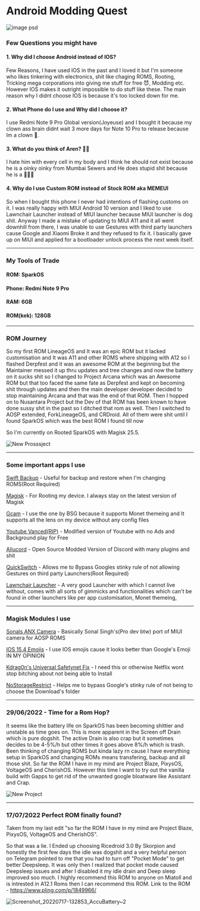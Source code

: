 # Android Modding Quest

![image psd](https://user-images.githubusercontent.com/79645349/175525518-9efb3532-9d8d-4227-85f4-f18c57510bcd.png)

### Few Questions you might have

#### 1. Why did I choose Android instead of IOS?

Few Reasons, I have used IOS in the past and I loved it but I'm someone who likes tinkering with electronics, shit like chaging ROMS, Rooting, Tricking mega corporations into giving me stuff for free 😈, Modding etc. However IOS makes it outright impossible to do stuff like these. The main reason why I didnt choose IOS is because it's too locked down for me.

#### 2. What Phone do I use and Why did I choose it?

I use Redmi Note 9 Pro Global version(Joyeuse) and I bought it because my clown ass brain didnt wait 3 more days for Note 10 Pro to release because Im a clown 🤡.

#### 3. What do you think of Aren? 🐖🐖

I hate him with every cell in my body and I think he should not exist because he is a oinky oinky from Mumbai Sewers and He does stupid shit because he is a 🐷🐷🐷

#### 4. Why do I use Custom ROM instead of Stock ROM aka MEMEUI

So when I bought this phone I never had intentions of flashing customs on it. I was really happy with MIUI Android 10 version and I liked to use Lawnchair Launcher instead of MIUI launcher because MIUI launcher is dog shit. Anyway I made a mistake of updating to MIUI A11 and it all went downhill from there, I was unable to use Gestures with third party launchers cause Google and Xiaomi Broke it and they refused to fix it. I basically gave up on MIUI and applied for a bootloader unlock process the next week itself. 

---

### My Tools of Trade

#### ROM: SparkOS

#### Phone: Redmi Note 9 Pro

#### RAM: 6GB

#### ROM(kek): 128GB

---
### ROM Journey

So my first ROM LineageOS and It was an epic ROM but it lacked customisation and It was A11 and other ROMS where shipping with A12 so I flashed Derpfest and it was an awesome ROM at the beginning but the Maintainer messed it up thru updates and tree changes and now the battery on it sucks shit so I changed to Project Arcana which was an Awesome ROM but that too faced the same fate as Derpfest and kept on becoming shit through updates and then the main developer developer decided to stop maintaining Arcana and that was the end of that ROM. Then I hopped on to Nusantara Project but the Dev of that ROM has been known to have done sussy shit in the past so I ditched that rom as well. Then I switched to AOSP extended, ForkLineageOS, and CRDroid. All of them were shit until I found SparkOS which was the best ROM I found till now

So I'm currently on Rooted SparkOS with Magisk 25.5.

![New Prosssject](https://user-images.githubusercontent.com/79645349/175531116-4b2287e2-e6c9-4ac7-9ebf-a034ea5ed5f7.png)

---

### Some important apps I use

[Swift Backup](https://play.google.com/store/apps/details?id=org.swiftapps.swiftbackup&hl=en&gl=US) - Useful for backup and restore when I'm changing ROMS(Root Required)

[Magisk](https://github.com/topjohnwu/Magisk) - For Rooting my device. I always stay on the latest version of Magisk

[Gcam](https://www.celsoazevedo.com/files/android/google-camera/dev-bsg/) - I use the one by BSG because it supports Monet themeing and It supports all the lens on my device without any config files

[Youtube Vanced(RIP)](https://t.me/AyraProject/1422) -  Modified version of Youtube with no Ads and Background play for Free

[Aliucord](https://github.com/Aliucord/Aliucord) - Open Source Modded Version of Discord with many plugins and shit

[QuickSwitch](https://t.me/QuickstepSwitcherReleases) - Allows me to Bypass Googles stinky rule of not allowing Gestures on third party Launchers(Root Required)

[Lawnchair Launcher](https://t.me/lawnchairci) - A very good Launcher with which I cannot live without, comes with all sorts of gimmicks and functionalities which can't be found in other launchers like per app customisation, Monet themeing, 

---
### Magisk Modules I use 

[Sonals ANX Camera](https://www.pling.com/p/1730136/) - Basically Sonal Singh's(Pro dev btw) port of MIUI camera for AOSP ROMS

[IOS 15.4 Emojis](https://t.me/fileschat/211278) - I use IOS emojis cause it looks better than Google's Emoji IN MY OPINION

[Kdrag0n's Universal Safetynet Fix](https://github.com/kdrag0n/safetynet-fix/) - I need this or otherwise Netflix wont stop bitching about not being able to Install

[NoStorageRestrict](https://github.com/DanGLES3/NoStorageRestrict) - Helps me to bypass Google's stinky rule of not being to choose the Download's folder

---
### 29/06/2022 - Time for a Rom Hop?

It seems like the battery life on SparkOS has been becoming shittier and unstable as time goes on. This is more apparent in the Screen off Drain which is pure dogshit. The active Drain is also crap but it sometimes decides to be 4-5%/h but other times it goes above 8%/h which is trash. Been thinking of changing ROMS but kinda lazy rn cause I have everything setup in SparkOS and changing ROMs means transfering, backup and all those shit. So far the ROM I have in my mind are Project Blaze, PixysOS, VoltageOS and CherishOS. However this time I want to try out the vanilla build with Gapps to get rid of the unwanted google bloatware like Assistant and Crap.

![New Project](https://user-images.githubusercontent.com/79645349/176377906-c0a9ac2c-fd6b-40d6-9c09-3c1d83173d59.png)

---

### 17/07/2022 Perfect ROM finally found?

Taken from my last edit "so far the ROM I have in my mind are Project Blaze, PixysOS, VoltageOS and CherishOS". 

So that was a lie. I Ended up choosing Ricedroid 3.0 By Skorpion and honestly the first few days the idle was dogshit and a very helpful person on Telegram pointed to me that you had to turn off "Pocket Mode" to get better Deepsleep. It was only then I realized that pocket mode caused Deepsleep issues and after I disabled it my idle drain and Deep sleep improved soo much. I highly recommend this ROM to anyone on Miatoll and is intrested in A12.1 Roms then I can recommend this ROM. Link to the ROM - https://www.pling.com/p/1849966/


![Screenshot_20220717-132853_AccuBattery~2](https://user-images.githubusercontent.com/79645349/179394752-446b244d-2440-45d0-96c4-471743bdd0e2.png)



